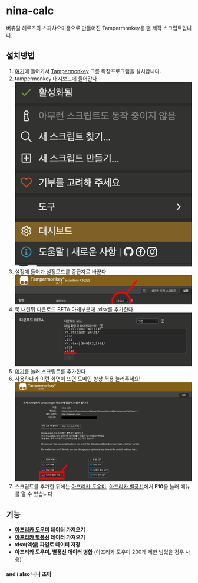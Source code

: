 # nina-calc

버츄얼 헤르츠의 스파챠요미용으로 만들어진 Tampermonkey용 팬 제작 스크립트입니다.

## 설치방법
1. [여기](https://chromewebstore.google.com/detail/tampermonkey/dhdgffkkebhmkfjojejmpbldmpobfkfo)에 들어가서 [Tampermonkey](https://chromewebstore.google.com/detail/tampermonkey/dhdgffkkebhmkfjojejmpbldmpobfkfo) 크롬 확장프로그램을 설치합니다.
2. tampermonkey 대시보드에 들어간다 <img src="images/tampermonkey1.png">
3. 설정에 들어가 설정모드를 중급자로 바꾼다. <img src="images/tampermonkey2.png">
4. 쭉 내린뒤 다운로드 BETA 아래부분에 .xlsx를 추가한다. <img src="images/tampermonkey3.png">
5. [여기](https://github.com/sucat0/nina-calc/raw/main/dist/nina-calc.user.js)를 눌러 스크립트를 추가한다.
6. 사용하다가 이런 화면이 뜨면 도메인 항상 허용 눌러주세요! <img src="images/tampermonkey4.png">
7. 스크립트를 추가한 뒤에는 [아프리카 도우미](http://afreehp.kr/setup/alertlist), [아프리카 별풍선](https://point.afreecatv.com/Balloon/AfreecaNormalExchange.asp)에서 **F10**을 눌러 메뉴를 열 수 있습니다

## 기능
- **[아프리카 도우미](http://afreehp.kr/setup/alertlist) 데이터 가져오기**
- **[아프리카 별풍선](https://point.afreecatv.com/Balloon/AfreecaNormalExchange.asp) 데이터 가져오기**
- **xlsx(엑셀) 파일로 데이터 저장**
- **아프리카 도우미, 별풍선 데이터 병합** (아프리카 도우미 200개 제한 넘었을 경우 사용)

#### and i also 니나 조아
